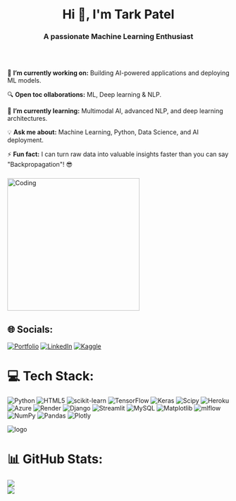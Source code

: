 <h1 align="center">Hi 👋, I'm Tark Patel</h1>
<h3 align="center">A passionate Machine Learning Enthusiast </h3>
<br>  
<br>  

🚀 **I’m currently working on:** Building AI-powered applications and deploying ML models.<br>

🔍 **Open toc ollaborations:** ML, Deep learning & NLP.<br>

🌱 **I’m currently learning:** Multimodal AI, advanced NLP, and deep learning architectures.<br>

💡 **Ask me about:** Machine Learning, Python, Data Science, and AI deployment.<br>

⚡ **Fun fact:** I can turn raw data into valuable insights faster than you can say "Backpropagation"! 😎<br>

###

<img align="center" alt="Coding" width="300" src="https://media.giphy.com/media/zMukICnMEZmSf8zvXd/giphy.gif">

## 🌐 Socials:
[![Portfolio](https://img.shields.io/badge/-Portfolio-FF5733?style=flat-square&logo=google-chrome&logoColor=white)](https://tarkptel.github.io/)
[![LinkedIn](https://img.shields.io/badge/LinkedIn-0A66C2?style=for-the-badge&logo=linkedin&logoColor=white)](https://linkedin.com/in/tark-patel)
[![Kaggle](https://img.shields.io/badge/Kaggle-20BEFF?style=for-the-badge&logo=kaggle&logoColor=white)](https://kaggle.com/tark01)


# 💻 Tech Stack:
![Python](https://img.shields.io/badge/python-3670A0?style=for-the-badge&logo=python&logoColor=ffdd54) ![HTML5](https://img.shields.io/badge/html5-%23E34F26.svg?style=for-the-badge&logo=html5&logoColor=white) ![scikit-learn](https://img.shields.io/badge/scikit--learn-%23F7931E.svg?style=for-the-badge&logo=scikit-learn&logoColor=white) ![TensorFlow](https://img.shields.io/badge/TensorFlow-%23FF6F00.svg?style=for-the-badge&logo=TensorFlow&logoColor=white) ![Keras](https://img.shields.io/badge/Keras-%23D00000.svg?style=for-the-badge&logo=Keras&logoColor=white) ![Scipy](https://img.shields.io/badge/SciPy-%230C55A5.svg?style=for-the-badge&logo=scipy&logoColor=%white) ![Heroku](https://img.shields.io/badge/heroku-%23430098.svg?style=for-the-badge&logo=heroku&logoColor=white) ![Azure](https://img.shields.io/badge/azure-%230072C6.svg?style=for-the-badge&logo=microsoftazure&logoColor=white) ![Render](https://img.shields.io/badge/Render-%46E3B7.svg?style=for-the-badge&logo=render&logoColor=white) ![Django](https://img.shields.io/badge/django-%23092E20.svg?style=for-the-badge&logo=django&logoColor=white) ![Streamlit](https://img.shields.io/badge/Streamlit-%23FE4B4B.svg?style=for-the-badge&logo=streamlit&logoColor=white) ![MySQL](https://img.shields.io/badge/mysql-4479A1.svg?style=for-the-badge&logo=mysql&logoColor=white) ![Matplotlib](https://img.shields.io/badge/Matplotlib-%23ffffff.svg?style=for-the-badge&logo=Matplotlib&logoColor=black) ![mlflow](https://img.shields.io/badge/mlflow-%23d9ead3.svg?style=for-the-badge&logo=numpy&logoColor=blue) ![NumPy](https://img.shields.io/badge/numpy-%23013243.svg?style=for-the-badge&logo=numpy&logoColor=white) ![Pandas](https://img.shields.io/badge/pandas-%23150458.svg?style=for-the-badge&logo=pandas&logoColor=white) ![Plotly](https://img.shields.io/badge/Plotly-%233F4F75.svg?style=for-the-badge&logo=plotly&logoColor=white)

<!-- Snake Game Repo View -->

![logo](https://github.com/Ritu84/Ritu84-/blob/main/snake%20gif.gif)

# 📊 GitHub Stats:

![](https://nirzak-streak-stats.vercel.app/?user=tarkptel&theme=dark&hide_border=false)<br/>
![](https://github-readme-stats.vercel.app/api/top-langs/?username=tarkptel&theme=dark&hide_border=false&include_all_commits=true&count_private=true&layout=compact)
